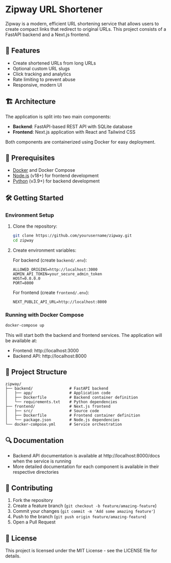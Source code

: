 # Zipway URL Shortener

Zipway is a modern, efficient URL shortening service that allows users to create compact links that redirect to original URLs. This project consists of a FastAPI backend and a Next.js frontend.

## 🚀 Features

- Create shortened URLs from long URLs
- Optional custom URL slugs
- Click tracking and analytics
- Rate limiting to prevent abuse
- Responsive, modern UI

## 🏗️ Architecture

The application is split into two main components:

- **Backend**: FastAPI-based REST API with SQLite database
- **Frontend**: Next.js application with React and Tailwind CSS

Both components are containerized using Docker for easy deployment.

## 🔧 Prerequisites

- [Docker](https://www.docker.com/get-started) and Docker Compose
- [Node.js](https://nodejs.org/) (v18+) for frontend development
- [Python](https://www.python.org/) (v3.9+) for backend development

## 🛠️ Getting Started

### Environment Setup

1. Clone the repository:
   ```bash
   git clone https://github.com/yourusername/zipway.git
   cd zipway
   ```

2. Create environment variables:

   For backend (create `backend/.env`):
   ```
   ALLOWED_ORIGINS=http://localhost:3000
   ADMIN_API_TOKEN=your_secure_admin_token
   HOST=0.0.0.0
   PORT=8000
   ```

   For frontend (create `frontend/.env`):
   ```
   NEXT_PUBLIC_API_URL=http://localhost:8000
   ```

### Running with Docker Compose

```bash
docker-compose up
```

This will start both the backend and frontend services. The application will be available at:
- Frontend: http://localhost:3000
- Backend API: http://localhost:8000

## 📁 Project Structure

```
zipway/
├── backend/                # FastAPI backend
│   ├── app/                # Application code
│   ├── Dockerfile          # Backend container definition
│   └── requirements.txt    # Python dependencies
├── frontend/               # Next.js frontend
│   ├── src/                # Source code
│   ├── Dockerfile          # Frontend container definition
│   └── package.json        # Node.js dependencies
└── docker-compose.yml      # Service orchestration
```

## 🔍 Documentation

- Backend API documentation is available at http://localhost:8000/docs when the service is running
- More detailed documentation for each component is available in their respective directories

## 👥 Contributing

1. Fork the repository
2. Create a feature branch (`git checkout -b feature/amazing-feature`)
3. Commit your changes (`git commit -m 'Add some amazing feature'`)
4. Push to the branch (`git push origin feature/amazing-feature`)
5. Open a Pull Request

## 📄 License

This project is licensed under the MIT License - see the LICENSE file for details.